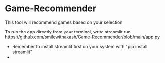 # Game-Recommender
This tool will recommend games based on your selection


To run the app directly from your terminal, write 
  streamlit run https://github.com/smilewithakash/Game-Recommender/blob/main/app.py
- Remember to install streamlit first on your system with "pip install streamlit"
- 
